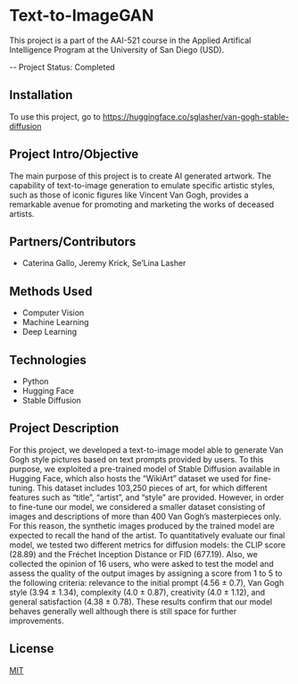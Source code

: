 # Text-to-ImageGAN

This project is a part of the AAI-521 course in the Applied Artifical Intelligence Program at the University of San Diego (USD).

-- Project Status: Completed

## Installation

To use this project, go to https://huggingface.co/sglasher/van-gogh-stable-diffusion

## Project Intro/Objective

The main purpose of this project is to create AI generated artwork. The capability of text-to-image generation to emulate specific artistic styles, such as those of iconic figures like Vincent Van Gogh, provides a remarkable avenue for promoting and marketing the works of deceased artists.

## Partners/Contributors

* Caterina Gallo, Jeremy Krick, Se’Lina Lasher

## Methods Used

* Computer Vision
* Machine Learning
* Deep Learning

## Technologies

* Python
* Hugging Face
* Stable Diffusion

## Project Description

For this project, we developed a text-to-image model able to generate Van Gogh style pictures based on text prompts provided by users. To this purpose, we exploited a pre-trained model of Stable Diffusion available in Hugging Face, which also hosts the “WikiArt” dataset we used for fine-tuning. This dataset includes 103,250 pieces of art, for which different features such as “title”, “artist”, and “style” are provided. However, in order to fine-tune our model, we considered a smaller dataset consisting of images and descriptions of more than 400 Van Gogh’s masterpieces only. For this reason, the synthetic images produced by the trained model are expected to recall the hand of the artist. To quantitatively evaluate our final model, we tested two different metrics for diffusion models: the CLIP score (28.89) and the Fréchet Inception Distance or FID (677.19). Also, we collected the opinion of 16 users, who were asked to test the model and assess the quality of the output images by assigning a score from 1 to 5 to the following criteria: relevance to the initial prompt (4.56 ± 0.7), Van Gogh style (3.94 ± 1.34), complexity (4.0 ± 0.87), creativity (4.0 ± 1.12), and general satisfaction (4.38 ± 0.78). These results confirm that our model behaves generally well although there is still space for further improvements.

## License

[MIT](https://choosealicense.com/licenses/mit/)
